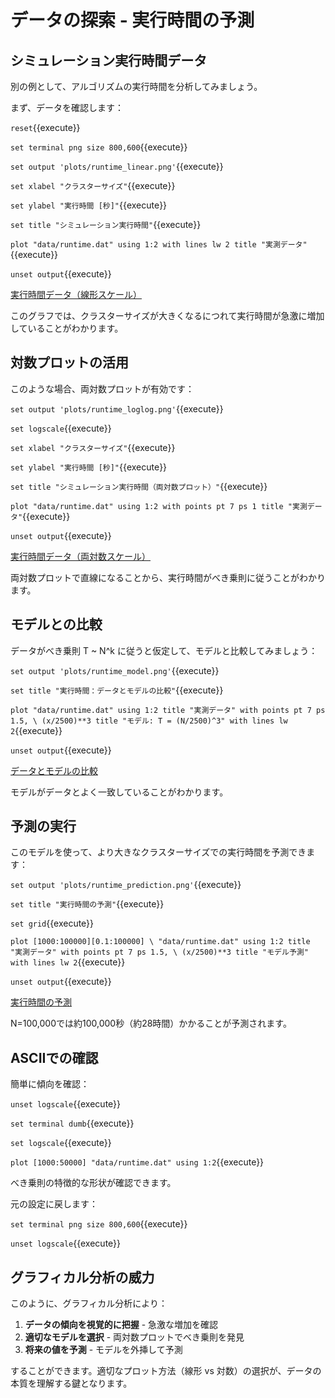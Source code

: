 # データの探索 - 実行時間の予測

## シミュレーション実行時間データ

別の例として、アルゴリズムの実行時間を分析してみましょう。

まず、データを確認します：

`reset`{{execute}}

`set terminal png size 800,600`{{execute}}

`set output 'plots/runtime_linear.png'`{{execute}}

`set xlabel "クラスターサイズ"`{{execute}}

`set ylabel "実行時間 [秒]"`{{execute}}

`set title "シミュレーション実行時間"`{{execute}}

`plot "data/runtime.dat" using 1:2 with lines lw 2 title "実測データ"`{{execute}}

`unset output`{{execute}}

[実行時間データ（線形スケール）]({{TRAFFIC_HOST1_8080}}/runtime_linear.png)

このグラフでは、クラスターサイズが大きくなるにつれて実行時間が急激に増加していることがわかります。

## 対数プロットの活用

このような場合、両対数プロットが有効です：

`set output 'plots/runtime_loglog.png'`{{execute}}

`set logscale`{{execute}}

`set xlabel "クラスターサイズ"`{{execute}}

`set ylabel "実行時間 [秒]"`{{execute}}

`set title "シミュレーション実行時間（両対数プロット）"`{{execute}}

`plot "data/runtime.dat" using 1:2 with points pt 7 ps 1 title "実測データ"`{{execute}}

`unset output`{{execute}}

[実行時間データ（両対数スケール）]({{TRAFFIC_HOST1_8080}}/runtime_loglog.png)

両対数プロットで直線になることから、実行時間がべき乗則に従うことがわかります。

## モデルとの比較

データがべき乗則 T ~ N^k に従うと仮定して、モデルと比較してみましょう：

`set output 'plots/runtime_model.png'`{{execute}}

`set title "実行時間：データとモデルの比較"`{{execute}}

`plot "data/runtime.dat" using 1:2 title "実測データ" with points pt 7 ps 1.5, \
(x/2500)**3 title "モデル: T = (N/2500)^3" with lines lw 2`{{execute}}

`unset output`{{execute}}

[データとモデルの比較]({{TRAFFIC_HOST1_8080}}/runtime_model.png)

モデルがデータとよく一致していることがわかります。

## 予測の実行

このモデルを使って、より大きなクラスターサイズでの実行時間を予測できます：

`set output 'plots/runtime_prediction.png'`{{execute}}

`set title "実行時間の予測"`{{execute}}

`set grid`{{execute}}

`plot [1000:100000][0.1:100000] \
"data/runtime.dat" using 1:2 title "実測データ" with points pt 7 ps 1.5, \
(x/2500)**3 title "モデル予測" with lines lw 2`{{execute}}

`unset output`{{execute}}

[実行時間の予測]({{TRAFFIC_HOST1_8080}}/runtime_prediction.png)

N=100,000では約100,000秒（約28時間）かかることが予測されます。

## ASCIIでの確認

簡単に傾向を確認：

`unset logscale`{{execute}}

`set terminal dumb`{{execute}}

`set logscale`{{execute}}

`plot [1000:50000] "data/runtime.dat" using 1:2`{{execute}}

べき乗則の特徴的な形状が確認できます。

元の設定に戻します：

`set terminal png size 800,600`{{execute}}

`unset logscale`{{execute}}

## グラフィカル分析の威力

このように、グラフィカル分析により：

1. **データの傾向を視覚的に把握** - 急激な増加を確認
2. **適切なモデルを選択** - 両対数プロットでべき乗則を発見
3. **将来の値を予測** - モデルを外挿して予測

することができます。適切なプロット方法（線形 vs 対数）の選択が、データの本質を理解する鍵となります。